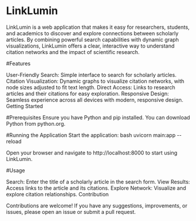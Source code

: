 # LinkLumin
LinkLumin is a web application that makes it easy for researchers, students, and academics to discover and explore connections between scholarly articles. By combining powerful search capabilities with dynamic graph visualizations, LinkLumin offers a clear, interactive way to understand citation networks and the impact of scientific research.

#Features

User-Friendly Search: Simple interface to search for scholarly articles.
Citation Visualization: Dynamic graphs to visualize citation networks, with node sizes adjusted to fit text length.
Direct Access: Links to research articles and their citations for easy exploration.
Responsive Design: Seamless experience across all devices with modern, responsive design.
Getting Started

#Prerequisites
Ensure you have Python and pip installed. You can download Python from python.org.

#Running the Application
Start the application:
bash
uvicorn main:app --reload

Open your browser and navigate to http://localhost:8000 to start using LinkLumin.

#Usage

Search: Enter the title of a scholarly article in the search form.
View Results: Access links to the article and its citations.
Explore Network: Visualize and explore citation relationships.
Contribution

Contributions are welcome! If you have any suggestions, improvements, or issues, please open an issue or submit a pull request.
